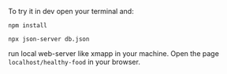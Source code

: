 To try it in dev open your terminal and:

`npm install`

`npx json-server db.json`

run local web-server like xmapp in your machine. Open the page `localhost/healthy-food` in your browser.